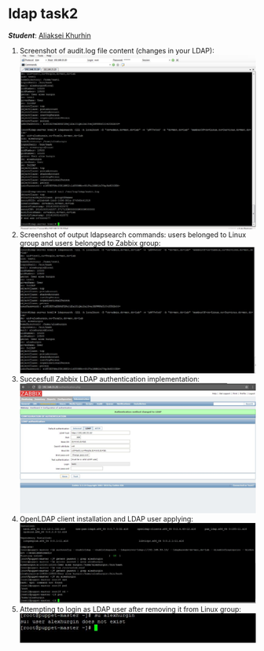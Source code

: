 # ldap task2
***Student***: [Aliaksei Khurhin](https://epa.ms/1Cqi0K)

1. Screenshot of audit.log file content (changes in your LDAP):
![Alt text](resource/access-log.jpg "scr1")
2. Screenshot of output ldapsearch commands: users belonged to Linux group and users belonged to Zabbix group:
![Alt text](resource/ldap-search.jpg "scr2")
3. Succesfull Zabbix LDAP authentication implementation: 
![Alt text](resource/zab-auth.jpg "scr3")
4. OpenLDAP client installation and LDAP user applying:
![Alt text](resource/linux-ldap.jpg "scr4")
5. Attempting to login as LDAP user after removing it from Linux group:
![Alt text](resource/linux-ldap2.jpg "scr5")

